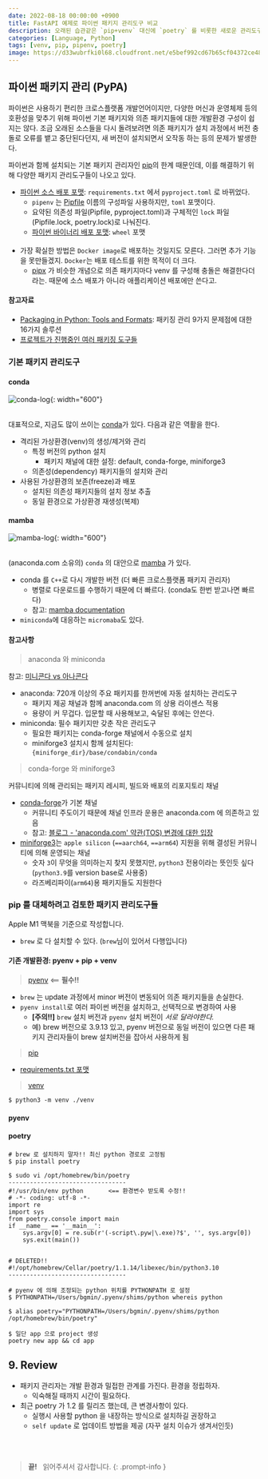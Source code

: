 ```yaml
---
date: 2022-08-18 00:00:00 +0900
title: FastAPI 예제로 파이썬 패키지 관리도구 비교
description: 오래된 습관같은 `pip+venv` 대신에 `poetry` 를 비롯한 새로운 관리도구들을 알아보겠습니다.
categories: [Language, Python]
tags: [venv, pip, pipenv, poetry]
image: https://d33wubrfki0l68.cloudfront.net/e5bef992cd67b65cf04372ce4802620989c02ccd/4d1dc/static/images/blog/poetry.png
---
```


## 파이썬 패키지 관리 (PyPA)

파이썬은 사용하기 편리한 크로스플랫폼 개발언어이지만, 다양한 머신과 운영체제 등의 호환성을 맞추기 위해 파이썬 기본 패키지와 의존 패키지들에 대한 개발환경 구성이 쉽지는 않다. 조금 오래된 소스들을 다시 돌려보려면 의존 패키지가 설치 과정에서 버전 충돌로 오류를 뱉고 중단된다던지, 새 버전이 설치되면서 오작동 하는 등의 문제가 발생한다.

파이썬과 함께 설치되는 기본 패키지 관리자인 [pip](https://pip.pypa.io/en/stable/)의 한계 때문인데, 이를 해결하기 위해 다양한 패키지 관리도구들이 나오고 있다.

- [파이썬 소스 배포 포맷](https://packaging.python.org/en/latest/specifications/source-distribution-format/): `requirements.txt` 에서 `pyproject.toml` 로 바뀌었다.
  - `pipenv` 는 [Pipfile](https://realpython.com/pipenv-guide/#the-pipfile) 이름의 구성파일 사용하지만, `toml` 포맷이다.
  - 요약된 의존성 파일(Pipfile, pyproject.toml)과 구체적인 `lock` 파일(Pipfile.lock, poetry.lock)로 나눠진다.
  - [파이썬 바이너리 배포 포맷](https://packaging.python.org/en/latest/specifications/binary-distribution-format/): `wheel` 포맷
    <br/>&nbsp;
- 가장 확실한 방법은 `Docker image`로 배포하는 것일지도 모른다. 그러면 추가 기능을 못만들겠지. `Docker`는 배포 테스트를 위한 목적이 더 크다.
  - [pipx](https://github.com/pypa/pipx) 가 비슷한 개념으로 의존 패키지마다 venv 를 구성해 충돌은 해결한다더라는. 때문에 소스 배포가 아니라 애플리케이션 배포에만 쓴다고.

#### 참고자료

- [Packaging in Python: Tools and Formats](https://towardsdatascience.com/packaging-in-python-tools-and-formats-743ead5f39ee): 패키징 관리 9가지 문제점에 대한 16가지 솔루션
- [프로젝트가 진행중인 여러 패키징 도구들](https://packaging.python.org/en/latest/key_projects/)

### 기본 패키지 관리도구

#### conda

![conda-log](https://miro.medium.com/max/1400/1*-_SPidVy1TiaCqhSv7-8Rw.png){: width="600"} <br />&nbsp;

대표적으로, 지금도 많이 쓰이는 [conda](https://docs.conda.io/en/latest/)가 있다. 다음과 같은 역활을 한다.

- 격리된 가상환경(venv)의 생성/제거와 관리
  - 특정 버전의 python 설치
    - 패키지 채널에 대한 설정: default, conda-forge, miniforge3
  - 의존성(dependency) 패키지들의 설치와 관리
- 사용된 가상환경의 보존(freeze)과 배포
  - 설치된 의존성 패키지들의 설치 정보 추출
  - 동일 환경으로 가상환경 재생성(복제)

#### mamba

![mamba-log](https://github.com/mamba-org/mamba/blob/master/docs/assets/mamba_header.png?raw=true){: width="600"} <br />&nbsp;

(anaconda.com 소유의) `conda` 의 대안으로 [mamba](https://github.com/mamba-org/mamba) 가 있다.

- conda 를 `C++`로 다시 개발한 버전 (더 빠른 크로스플랫폼 패키지 관리자)
  - 병렬로 다운로드를 수행하기 때문에 더 빠르다. (conda도 한번 받고나면 빠르다)
  - 참고: [mamba documentation](https://mamba.readthedocs.io/en/latest/index.html)
- `miniconda`에 대응하는 `micromaba`도 있다.

#### 참고사항

> anaconda 와 miniconda

참고: [미니콘다 vs 아나콘다](https://velog.io/@ash3767/%EB%AF%B8%EB%8B%88%EC%BD%98%EB%8B%A4-vs-%EC%95%84%EB%82%98%EC%BD%98%EB%8B%A4)

- anaconda: 720개 이상의 주요 패키지를 한꺼번에 자동 설치하는 관리도구
  - 패키지 제공 채널과 함께 anaconda.com 의 상용 라이센스 적용
  - 용량이 커 무겁다. 입문할 때 사용해보고, 숙달된 후에는 안쓴다.
- miniconda: 필수 패키지만 갖춘 작은 관리도구
  - 필요한 패키지는 conda-forge 채널에서 수동으로 설치
  - miniforge3 설치시 함께 설치된다: `{miniforge_dir}/base/condabin/conda`

> conda-forge 와 miniforge3

커뮤니티에 의해 관리되는 패키지 레시피, 빌드와 배포의 리포지토리 채널

- [conda-forge](https://anaconda.org/conda-forge/repo)가 기본 채널
  - 커뮤니티 주도이기 때문에 채널 인프라 운용은 anaconda.com 에 의존하고 있음
  - 참고: [블로그 - 'anaconda.com' 약관(TOS) 변경에 대한 입장](https://conda-forge.org/blog/posts/anaconda-tos/)
- [miniforge3](https://github.com/conda-forge/miniforge#miniforge3)는 `apple silicon` (`==aarch64`, `==arm64`) 지원을 위해 결성된 커뮤니티에 의해 운영되는 채널
  - 숫자 `3`이 무엇을 의미하는지 찾지 못했지만, `python3` 전용이라는 뜻인듯 싶다 (`python3.9`를 version base로 사용중)
  - 라즈베리파이(`arm64`)용 패키지들도 지원한다

### pip 를 대체하려고 검토한 패키지 관리도구들

Apple M1 맥북을 기준으로 작성합니다.

- `brew` 로 다 설치할 수 있다. (`brew`님이 있어서 다행입니다)

#### 기존 개발환경: pyenv + pip + venv

> [pyenv](https://github.com/pyenv/pyenv) <== **필수!!**

- `brew` 는 update 과정에서 minor 버전이 변동되어 의존 패키지들을 손실한다.
- `pyenv install`로 여러 파이썬 버전을 설치하고, 선택적으로 변경하여 사용
  - **[주의!!]** `brew` 설치 버전과 `pyenv` 설치 버전이 _서로 달라야한다._
  - 예) brew 버전으로 3.9.13 있고, pyenv 버전으로 동일 버전이 있으면 다른 패키지 관리자들이 brew 설치버전을 잡아서 사용하게 됨

> [pip](https://pip.pypa.io/en/stable/)

- [requirements.txt 포맷](https://pip.pypa.io/en/stable/reference/requirement-specifiers/#requirement-specifiers)

> [venv](https://docs.python.org/3/library/venv.html)

```shell
$ python3 -m venv ./venv
```

#### pyenv

#### poetry

```shell
# brew 로 설치하지 말자!! 최신 python 경로로 고정됨
$ pip install poetry

$ sudo vi /opt/homebrew/bin/poetry
---------------------------------
#!/usr/bin/env python       <== 환경변수 받도록 수정!!
# -*- coding: utf-8 -*-
import re
import sys
from poetry.console import main
if __name__ == '__main__':
    sys.argv[0] = re.sub(r'(-script\.pyw|\.exe)?$', '', sys.argv[0])
    sys.exit(main())


# DELETED!!
#!/opt/homebrew/Cellar/poetry/1.1.14/libexec/bin/python3.10
---------------------------------

# pyenv 에 의해 조정되는 python 위치를 PYTHONPATH 로 설정
$ PYTHONPATH=/Users/bgmin/.pyenv/shims/python whereis python

$ alias poetry="PYTHONPATH=/Users/bgmin/.pyenv/shims/python /opt/homebrew/bin/poetry"

$ 일단 app 으로 project 생성
poetry new app && cd app

```

## 9. Review

- 패키지 관리자는 개발 환경과 밀접한 관계를 가진다. 환경을 정립하자.
  + 익숙해질 때까지 시간이 필요하다. 
- 최근 poetry 가 1.2 를 릴리즈 했는데, 큰 변경사항이 있다. 
  + 실행시 사용할 python 을 내장하는 방식으로 설치하길 권장하고
  + `self update` 로 업데이트 방법을 제공 (자꾸 설치 이슈가 생겨서인듯)

&nbsp; <br />
&nbsp; <br />

> **끝!** &nbsp; 읽어주셔서 감사합니다.
{: .prompt-info }
